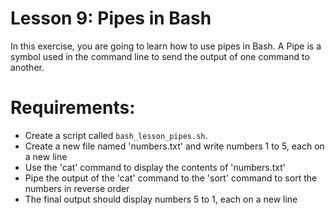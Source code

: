 # Lesson 9: Pipes in Bash
In this exercise, you are going to learn how to use pipes in Bash.
A Pipe is a symbol used in the command line to send the output of one command to another.
# Requirements:
- Create a script called `bash_lesson_pipes.sh`.
- Create a new file named 'numbers.txt' and write numbers 1 to 5, each on a new line
- Use the 'cat' command to display the contents of 'numbers.txt'
- Pipe the output of the 'cat' command to the 'sort' command to sort the numbers in reverse order
- The final output should display numbers 5 to 1, each on a new line